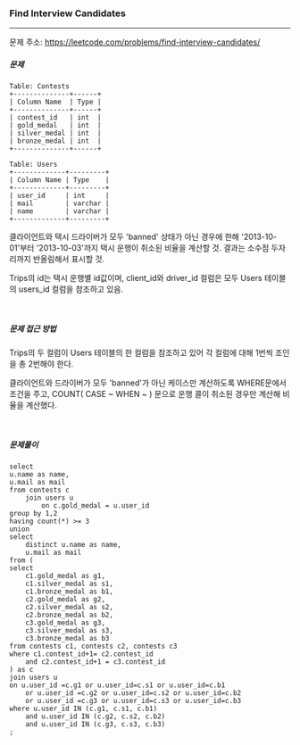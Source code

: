 ### Find Interview Candidates

------

문제 주소: https://leetcode.com/problems/find-interview-candidates/



##### 문제

```
Table: Contests
+--------------+------+
| Column Name  | Type |
+--------------+------+
| contest_id   | int  |
| gold_medal   | int  |
| silver_medal | int  |
| bronze_medal | int  |
+--------------+------+

Table: Users
+-------------+---------+
| Column Name | Type    |
+-------------+---------+
| user_id     | int     |
| mail        | varchar |
| name        | varchar |
+-------------+---------+
```

클라이언트와 택시 드라이버가 모두 'banned' 상태가 아닌 경우에 한해 '2013-10-01'부터 '2013-10-03'까지 택시 운행이 취소된 비율을 계산할 것. 결과는 소수점 두자리까지 반올림해서 표시할 것.     

Trips의 id는 택시 운행별 id값이며, client_id와 driver_id 컬럼은 모두 Users 테이블의 users_id 컬럼을 참조하고 있음.    

​     

##### 문제 접근 방법

Trips의 두 컬럼이 Users 테이블의 한 컬럼을 참조하고 있어 각 컬럼에 대해 1번씩 조인을 총 2번해야 한다.     

클라이언트와 드라이버가 모두 'banned'가 아닌 케이스만 계산하도록 WHERE문에서 조건을 주고, COUNT( CASE ~ WHEN ~ ) 문으로 운행 콜이 취소된 경우만 계산해 비율을 계산했다.     

​     

##### 문제풀이

```
select
u.name as name,
u.mail as mail
from contests c
    join users u
        on c.gold_medal = u.user_id
group by 1,2
having count(*) >= 3
union
select 
    distinct u.name as name,
    u.mail as mail
from (
select 
    c1.gold_medal as g1,
    c1.silver_medal as s1,
    c1.bronze_medal as b1,
    c2.gold_medal as g2,
    c2.silver_medal as s2,
    c2.bronze_medal as b2,
    c3.gold_medal as g3,
    c3.silver_medal as s3,
    c3.bronze_medal as b3
from contests c1, contests c2, contests c3
where c1.contest_id+1= c2.contest_id
    and c2.contest_id+1 = c3.contest_id
) as c
join users u
on u.user_id =c.g1 or u.user_id=c.s1 or u.user_id=c.b1
    or u.user_id =c.g2 or u.user_id=c.s2 or u.user_id=c.b2
    or u.user_id =c.g3 or u.user_id=c.s3 or u.user_id=c.b3
where u.user_id IN (c.g1, c.s1, c.b1)
    and u.user_id IN (c.g2, c.s2, c.b2)
    and u.user_id IN (c.g3, c.s3, c.b3)
;
```

